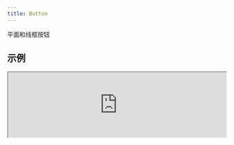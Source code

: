 ```yaml
---
title: Button
---
```

平面和线框按钮

## 示例

<div><iframe style="width: 100%; margin: 0;" src="https://uiexplorer.blankapp.org/slices/button-example" scrolling="no" /></div>

```jsx
<Button text="Button" />
```

## 类型

### 平面

<div><iframe style="width: 100%; margin: 0;" src="https://uiexplorer.blankapp.org/slices/button-types-flat" scrolling="no" /></div>

```jsx
<Button styleName="flat-primary" text="Button" />
<Button styleName="flat-secondary" text="Button" />
<Button styleName="flat-positive" text="Button" />
<Button styleName="flat-neutral" text="Button" />
<Button styleName="flat-negative" text="Button" />
```

### 线框

<div><iframe style="width: 100%; margin: 0;" src="https://uiexplorer.blankapp.org/slices/button-types-outline" scrolling="no" /></div>

```jsx
<Button styleName="outline-primary" text="Button" />
<Button styleName="outline-secondary" text="Button" />
<Button styleName="outline-positive" text="Button" />
<Button styleName="outline-neutral" text="Button" />
<Button styleName="outline-negative" text="Button" />
```

## 状态

### 禁用

<div><iframe style="width: 100%; margin: 0;" src="https://uiexplorer.blankapp.org/slices/button-state-disabled" scrolling="no" /></div>

```jsx
<Button text="Button" disabled />
```

### 加载中

<div><iframe style="width: 100%; margin: 0;" src="https://uiexplorer.blankapp.org/slices/button-state-loading" scrolling="no" /></div>

```jsx
<Button text="Button" loading />
```

## 变化形式

### 尺寸

<div><iframe style="width: 100%; margin: 0;" src="https://uiexplorer.blankapp.org/slices/button-variations-size" scrolling="no" /></div>

```jsx
<Button size="mini" text="MINI" />
<Button size="small" text="SMALL" />
<Button size="medium" text="MEDIUM" />
<Button size="large" text="LARGE" />
<Button size="big" text="BIG" />
```

### 流式布局

<div><iframe style="width: 100%; margin: 0;" src="https://uiexplorer.blankapp.org/slices/button-variations-fluid" scrolling="no" /></div>

```jsx
<Button text="Button" fluid />
```

## API

### 属性

名称 | 描述 | 类型 | 可选值 | 默认值
--- | --- | --- | --- | ---
`children` | - | string, element | - | -
`text` | 显示的文本 | string | - | 空字符串 ('')
`textStyle` | 文本的样式 | style | - | -
`disabled` | 是否处于禁用状态 | bool | - | `false`
`loading` | 是否处于加载中状态 | bool | - | `false`
`size` | 按钮的大小 | enum | `mini`, </br>`small`, </br>`medium`, </br>`large`, </br>`big` | `medium`
`fluid` | - | bool | - | `false`
`onPress` | 当用户点击按钮时调用处理程序 | function | - | -
